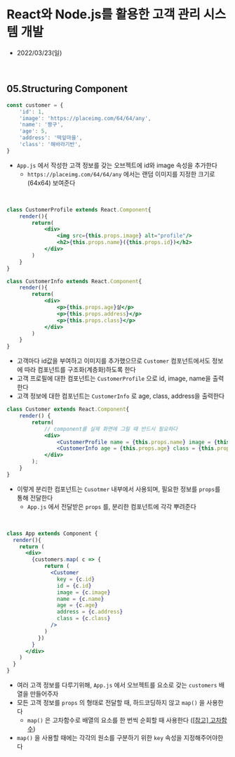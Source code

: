 # React와 Node.js를 활용한 고객 관리 시스템 개발
- 2022/03/23(일)

<br>


## 05.Structuring Component
```jsx
const customer = {
    'id': 1,
    'image': 'https://placeimg.com/64/64/any',
    'name': '짱구',
    'age': 5,
    'address': '떡잎마을',
    'class': '해바라기반',
}
```
- `App.js` 에서 작성한 고객 정보를 갖는 오브젝트에 id와 image 속성을 추가한다
    - `https://placeimg.com/64/64/any` 에서는 랜덤 이미지를 지정한 크기로(64x64) 보여준다

<br>

```jsx
class CustomerProfile extends React.Component{
    render(){
        return(
            <div>
                <img src={this.props.image} alt="profile"/>
                <h2>{this.props.name}({this.props.id})</h2>
            </div>
        )
    }
}

class CustomerInfo extends React.Component{
    render(){
        return(
            <div>
                <p>{this.props.age}살</p>
                <p>{this.props.address}</p>
                <p>{this.props.class}</p>
            </div>
        )
    }
}
```
- 고객마다 id값을 부여하고 이미지를 추가했으므로 `Customer` 컴포넌트에서도 정보에 따라 컴포넌트를 구조화(계층화)하도록 한다
- 고객 프로필에 대한 컴포넌트는 `CustomerProfile` 으로 id, image, name을 출력한다
- 고객 정보에 대한 컴포넌트는 `CustomerInfo` 로 age, class, address을 출력한다
```jsx
class Customer extends React.Component{
    render() {
        return(
            // component를 실제 화면에 그릴 때 반드시 필요하다
            <div>
                <CustomerProfile name = {this.props.name} image = {this.props.image} id = {this.props.id} />
                <CustomerInfo age = {this.props.age} class = {this.props.class} address = {this.props.address} />
            </div>
        );
    }
}
```
- 이렇게 분리한 컴포넌트는 `Cusotmer` 내부에서 사용되며, 필요한 정보를 `props`를 통해 전달한다
    - `App.js` 에서 전달받은 `props` 를, 분리한 컴포넌트에 각각 뿌려준다

<br>

```jsx
class App extends Component {
  render(){
    return (
      <div>
        {customers.map( c => {
            return (
              <Customer
                key = {c.id}
                id = {c.id}
                image = {c.image}
                name = {c.name}
                age = {c.age}
                address = {c.address}
                class = {c.class}
              />
            )
          })
        }
      </div>
    )
  }
}
```
- 여러 고객 정보를 다루기위해, `App.js` 에서 오브젝트를 요소로 갖는 `customers` 배열을 만들어주자
- 모든 고객 정보를 `props` 의 형태로 전달할 때, 하드코딩하지 않고 `map()` 을 사용한다
    - `map()` 은 고차함수로 배열의 요소를 한 번씩 순회할 때 사용한다 (<a href="https://github.com/jinsukuku/FrontEnd/blob/main/JavaScript/07.Array.md#-%EA%B7%B8-%EC%99%B8-%EA%B3%A0%EC%B0%A8%ED%95%A8%EC%88%98">[참고] 고차함수</a>)
- `map()` 을 사용할 때에는 각각의 원소를 구분하기 위한 `key` 속성을 지정해주어야한다
